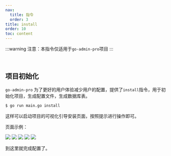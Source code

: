 ```yaml
---
nav:
  title: 指令
  order: 3
title: install
order: 10
toc: content
---
```


:::warning
注意：本指令仅适用于`go-admin-pro`项目
:::

<br>

## 项目初始化

`go-admin-pro` 为了更好的用户体验减少用户的配置，提供了`install`指令，用于初始化项目，生成配置文件，生成数据库表。

```sh
$ go run main.go install
```

这样可以启动项目的可视化引导安装页面，按照提示进行操作即可。

页面示例：

![](http://doc-image.zhangwj.com/img/install01.png)
![](http://doc-image.zhangwj.com/img/install02.png)
![](http://doc-image.zhangwj.com/img/install03.png)
![](http://doc-image.zhangwj.com/img/install04.png)
![](http://doc-image.zhangwj.com/img/install05.png)

到这里就完成配置了。
